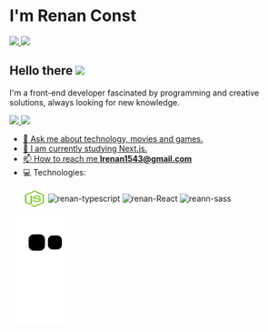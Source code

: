 # I'm Renan Const

<a href="https://www.linkedin.com/in/renanconst/">
  <img src="https://img.shields.io/badge/LinkedIn-0077B5?style=for-the-badge&logo=linkedin&logoColor=white">
</a>

<a href="https://twitter.com/renanconst">
  <img src="https://img.shields.io/badge/Twitter-1DA1F2?style=for-the-badge&logo=twitter&logoColor=white">
</a>

## Hello there <img src="https://media.giphy.com/media/hvRJCLFzcasrR4ia7z/giphy.gif" width="25px">

I'm a front-end developer fascinated by programming and creative solutions, always looking for new knowledge.

<div>
  <a href="https://github.com/renanconst">
  <img height="180em" src="https://github-readme-stats.vercel.app/api?username=renanconst&show_icons=true&theme=tokyonight&include_all_commits=true&count_private=true"/>
  <img height="180em" src="https://github-readme-stats.vercel.app/api/top-langs/?username=renanconst&layout=compact&langs_count=16&theme=tokyonight"/>
<div>

- 💬 Ask me about technology, movies and games.
- 🌱 I am currently studying Next.js.
- 📫 How to reach me **lrenan1543@gmail.com**
- 💻 Technologies: <div style="display: inline_block"><br>
  <img align="center" alt="renan-NodeJs" height="30" width="40" src="https://raw.githubusercontent.com/devicons/devicon/master/icons/nodejs/nodejs-original.svg">
  <img align="center" alt="renan-typescript" height="30" width="40" src="https://cdn.jsdelivr.net/gh/devicons/devicon/icons/typescript/typescript-plain.svg">
  <img align="center" alt="renan-React" height="30" width="40" src="https://cdn.jsdelivr.net/gh/devicons/devicon/icons/react/react-original.svg">
  <img align="center" alt="reann-sass" height="30" width="40" src="https://cdn.jsdelivr.net/gh/devicons/devicon/icons/sass/sass-original.svg">
 </div>

![Snake animation](https://github.com/renanconst/renanconst/blob/output/github-contribution-grid-snake.svg)
